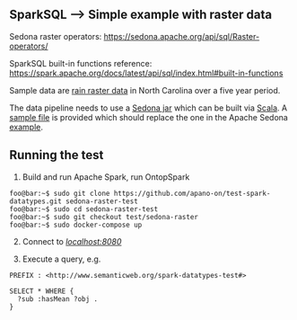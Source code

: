 ## SparkSQL --> Simple example with raster data


Sedona raster operators: https://sedona.apache.org/api/sql/Raster-operators/

SparkSQL built-in functions reference: https://spark.apache.org/docs/latest/api/sql/index.html#built-in-functions

Sample data are [rain raster data](/spark/rain_raster_ds) in North Carolina over a five year period.

The data pipeline needs to use a [Sedona jar](/spark/SedonaSQLTemplate-assembly-0.1.0.jar) which can be built via [Scala](https://github.com/apache/incubator-sedona/tree/master/examples). A [sample file]() is provided which should replace the one in the Apache Sedona [example](https://github.com/apache/incubator-sedona/blob/master/examples/sql/src/main/scala/ScalaExample.scala).

## Running the test

1. Build and run Apache Spark, run OntopSpark
  ```console
  foo@bar:~$ sudo git clone https://github.com/apano-on/test-spark-datatypes.git sedona-raster-test
  foo@bar:~$ sudo cd sedona-raster-test
  foo@bar:~$ sudo git checkout test/sedona-raster
  foo@bar:~$ sudo docker-compose up
  ```

2. Connect to [_localhost:8080_](http://localhost:8080/)

3. Execute a query, e.g.

  ```
  PREFIX : <http://www.semanticweb.org/spark-datatypes-test#>

  SELECT * WHERE {
    ?sub :hasMean ?obj .
  }
  ```
